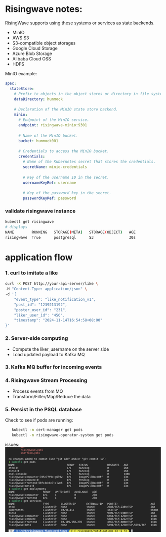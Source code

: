 

# Risingwave notes:

RisingWave supports using these systems or services as state backends.

- MinIO
- AWS S3
- S3-compatible object storages
- Google Cloud Storage
- Azure Blob Storage
- Alibaba Cloud OSS
- HDFS


MinIO example:
```yaml
spec:
  stateStore:
    # Prefix to objects in the object stores or directory in file system. Default to "hummock".
    dataDirectory: hummock

    # Declaration of the MinIO state store backend.
    minio:
      # Endpoint of the MinIO service.
      endpoint: risingwave-minio:9301

      # Name of the MinIO bucket.
      bucket: hummock001

      # Credentials to access the MinIO bucket.
      credentials:
        # Name of the Kubernetes secret that stores the credentials.
        secretName: minio-credentials

        # Key of the username ID in the secret.
        usernameKeyRef: username

        # Key of the password key in the secret.
        passwordKeyRef: password

```

### validate risingwave instance
```bash
kubectl get risingwave
# displays
NAME        RUNNING   STORAGE(META)   STORAGE(OBJECT)   AGE
risingwave  True      postgresql      S3                30s
```

# application flow

### 1. curl to imitate a like

```bash
curl -X POST http://your-api-server/like \
-H "Content-Type: application/json" \
-d '{
    "event_type": "like_notification_v1",
    "post_id": "1239213192",
    "poster_user_id": "231",
    "liker_user_id": "456",
    "timestamp": "2024-11-14T16:54:58+08:00"
}'
```

### 2. Server-side computing 
- Compute the liker_username on the server side
- Load updated payload to Kafka MQ

### 3. Kafka MQ buffer for incoming events


### 4. Risingwave Stream Processing
- Process events from MQ
- Transform/Filter/Map/Reduce the data

### 5. Persist in the PSQL database



Check to see if pods are running:

```bash
   kubectl -n cert-manager get pods
   kubectl -n risingwave-operator-system get pods
```


issues:
![alt text](image-1.png)